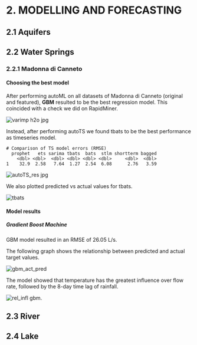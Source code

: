 # 2. MODELLING AND FORECASTING

## 2.1 Aquifers
  
## 2.2 Water Springs

### 2.2.1 Madonna di Canneto

#### Choosing the best model

After performing autoML on all datasets of Madonna di Canneto (original and featured), **GBM** resulted to be the best regression model. This coincided with a check we did on RapidMiner.

  ![varimp h2o jpg](https://user-images.githubusercontent.com/43357858/108821918-9d67e580-75be-11eb-82ec-276d1e28cbe2.png)

Instead, after performing autoTS we found tbats to be the best performance as timeseries model.

```
# Comparison of TS model errors (RMSE)
  prophet   ets sarima tbats  bats  stlm shortterm bagged
    <dbl> <dbl>  <dbl> <dbl> <dbl> <dbl>     <dbl>  <dbl>
1    32.9  2.58   7.64  1.27  2.54  6.08      2.76   3.59
```

![autoTS_res jpg](https://user-images.githubusercontent.com/43357858/108823840-431c5400-75c1-11eb-99e0-e8cb8dd83e10.png)

We also plotted predicted vs actual values for tbats.

![tbats](https://user-images.githubusercontent.com/43357858/108824227-c76ed700-75c1-11eb-90ab-e921b2c10269.jpg)

#### Model results 

##### Gradient Boost Machine 

GBM model resulted in an RMSE of 26.05 L/s. 

The following graph shows the relationship between predicted and actual target values. 

![gbm_act_pred](https://user-images.githubusercontent.com/43357858/108827719-3b12e300-75c6-11eb-9acb-d78da5a5fdca.jpg)

The model showed that temperature has the greatest influence over flow rate, followed by the 8-day time lag of rainfall. 

![rel_infl gbm](https://user-images.githubusercontent.com/43357858/108828497-37339080-75c7-11eb-8872-ee9b9101533b.jpg).

## 2.3 River

## 2.4 Lake
